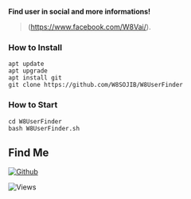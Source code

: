 
**Find user in social and more informations!**

> (https://www.facebook.com/W8Vai/).


### How to Install

```
apt update
apt upgrade
apt install git
git clone https://github.com/W8SOJIB/W8UserFinder
```

### How to Start
```
cd W8UserFinder
bash W8UserFinder.sh
```

## Find Me 
[![Github](https://img.shields.io/badge/GitHub-W8SOJIB-yellow?style=for-the-badge&logo=github)](https://github.com/W8SOJIB)
  
![Views](https://profile-counter.glitch.me/W8SOJIB/count.svg)
